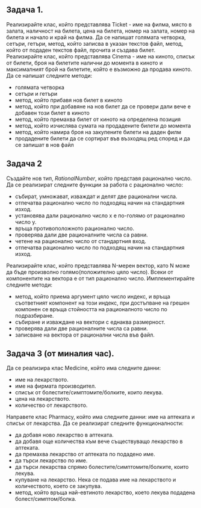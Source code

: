 ## Задача 1.
Реализирайте клас, който представлява Ticket - име на филма, място в залата, наличност на билета, цена на билета, номер на залата, номер на билета и начало и край на филма. Да се напишат голямата четворка, сетъри, гетъри, метод, който записва в указан текстов файл, метод, който от подаден текстов файл, прочита и създава билет. </br>
Реализирайте клас, който представлява Cinema - име на киното, списък от билети, броя на билетите налични до момента в киното и максималният брой на билетите, който е възможно да продава киното. Да се напишат следните методи:
- голямата четворка
- сетъри и гетъри
- метод, който прибавя нов билет в киното
- метод, който при добавяне на нов билет да се провери дали вече е добавен този билет в киното
- метод, който премахва билет от киното на определена позиция 
- метод, който изчислява сумата на продадените билети до момента
- метод, който намира броя на закупените билети на даден филм
- продадените билети да се сортират във възходящ ред според и да се запишат в нов файл

## Задача 2 
Създайте нов тип, *RationalNumber*, който представя рационално число. Да се реализират следните функции за работа с рационално число: </br>
- събират, умножават, изваждат и делят две рационални числа. </br>
- отпечатва рационално число по подходящ начин на стандартния изход. </br>
- установява дали рационално число x е по-голямо от рационално число y. </br>
- връща противоположното рационално число. </br>
- проверява дали две рационалните числа са равни. </br>
- четене на рационално число от стандартния вход. </br>
- отпечатва рационално число по подходящ начин на стандартния изход. </br>

Реализирайте клас, който представлява N-мерен вектор, като N може да бъде произволно голямо(положително цяло число). Всеки от компонентите на вектора е от тип рационално число. Имплементирайте следните методи:  
- метод, който приема аргумент цяло число индекс, и връща съответният компонент на този индекс, при достъпване на грешен компонен се връща стойността на рационалното число по подразбиране. </br>
- събиране и изваждане на вектори с еднаква размерност. </br>
- проверява дали две рационалните числа са равни. </br>
- записване на вектора от рационални числа във файл. </br>

## Задача 3 (от миналия час).
Да се реализира клас Medicine, който има следните данни:
- име на лекарството.
- име на фирмата производител.
- списък от болестите/симптомите/болките, които лекува.
- цена на лекарството.
- количество от лекарството.

Направете клас Pharmacy, който има следните данни: име на аптеката и списък от лекарства.
Да се реализират следните функционалности:
- да добавя ново лекарство в аптеката.
- да добавя още количества към вече съществуващо лекарство в аптеката.
- да премахва лекарство от аптеката по подадено име.
- да търси лекарство по име.
- да търси лекарства спрямо болестите/симптомите/болките, които лекува.
- купуване на лекарство. Нека се подава име на лекарството и количеството, което се закупува.
- метод, който връща най-евтиното лекарство, което лекува подадена болест/симптом/болка.
